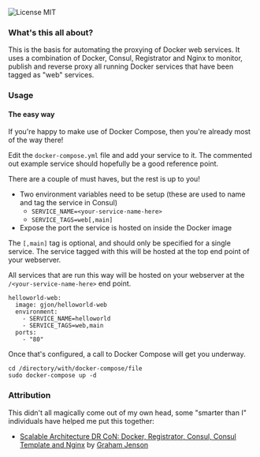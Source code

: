 ![License MIT][1]

### What's this all about?
This is the basis for automating the proxying of Docker web services. It uses a combination of Docker, Consul, Registrator and Nginx to monitor, publish and reverse proxy all running Docker services that have been tagged as "web" services.

### Usage
#### The easy way
If you're happy to make use of Docker Compose, then you're already most of the way there!

Edit the `docker-compose.yml` file and add your service to it. The commented out example service should hopefully be a good reference point.

There are a couple of must haves, but the rest is up to you!

* Two environment variables need to be setup (these are used to name and tag the service in Consul)
  * `SERVICE_NAME=<your-service-name-here>`
  * `SERVICE_TAGS=web[,main]`
* Expose the port the service is hosted on inside the Docker image

The `[,main]` tag is optional, and should only be specified for a single service. The service tagged with this will be hosted at the top end point of your webserver.

All services that are run this way will be hosted on your webserver at the `/<your-service-name-here>` end point.

```
helloworld-web:
  image: gjon/helloworld-web
  environment:
    - SERVICE_NAME=helloworld
    - SERVICE_TAGS=web,main
  ports:
    - "80"
```

Once that's configured, a call to Docker Compose will get you underway.

```
cd /directory/with/docker-compose/file
sudo docker-compose up -d
```

### Attribution
This didn't all magically come out of my own head, some "smarter than I" individuals have helped me put this together:

* [Scalable Architecture DR CoN: Docker, Registrator, Consul, Consul Template and Nginx][2] by [Graham Jenson][3]

[1]: https://img.shields.io/badge/license-MIT-blue.svg
[2]: http://www.maori.geek.nz/scalable_architecture_dr_con_docker_registrator_consul_nginx/
[3]: http://www.maori.geek.nz/author/graham/